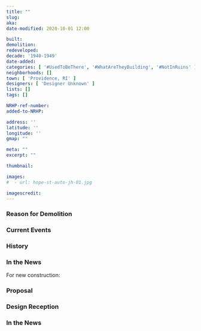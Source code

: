 ```yaml
---
title: ""
slug: 
aka: 
date-modified: 2020-10-01 12:00

built: 
demolition: 
redeveloped: 
decade: '1940-1949'
date-added:
categories: [ '#UsedToBeThere', '#WhatAreTheyBuilding', '#NotInRuins' ]
neighborhoods: []
town: [ 'Providence, RI' ]
designers: [ 'Designer Unknown' ]
lists: []
tags: []

NRHP-ref-number:
added-to-NRHP:

address: ''
latitude: ''
longitude: ''
gmap: ""

meta: ""
excerpt: ""

thumbnail: 

images:
#  - url: hope-st-auto-jh-01.jpg

imagescredit: 
---
```


### Reason for Demolition


### Current Events


### History


### In the News


For new construction: 

### Proposal


### Design Reception


### In the News
